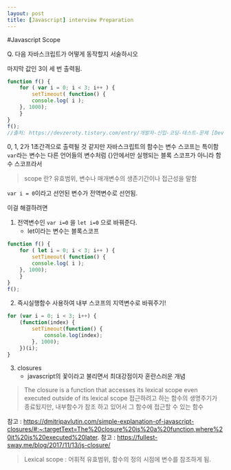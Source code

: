 ```yaml
---
layout: post
title: [Javascript] interview Preparation
---
```


#Javascript Scope





Q. 다음 자바스크립트가 어떻게 동작할지 서술하시오

마지막 값인 3이 세 번 출력됨.

```javascript
function f() {
    for ( var i = 0; i < 3; i++ ) {
        setTimeout( function() {
        console.log( i );
    }, 1000);
    }
}
f();
//출처: https://devzeroty.tistory.com/entry/개발자-신입-코딩-테스트-문제 [Dev Story..]
```

0, 1, 2가 1초간격으로 출력될 것 같지만 
자바스크립트의 함수는 변수 스코프는 특이함 
```var```라는 변수는 다른 언어들의 변수처럼 {}안에서만 실행되는 블록 스코프가 아니라 함수 스코프라서

> scope 란? 유효범위, 변수나 매개변수의 생존기간이나 접근성을 말함

```var i = 0```이라고 선언된 변수가 전역변수로 선언됨.


이걸 해결하려면

1. 전역변수인 ```var i=0``` 을 ```let i=0``` 으로 바꿔준다.
    - let이라는 변수는 블록스코프

```javascript
function f() {
    for ( let i = 0; i < 3; i++ ) {
        setTimeout( function() {
        console.log( i );
    }, 1000);
    }
}
f();
```

2. 즉시실행함수 사용하여 내부 스코프의 지역변수로 바꿔주기!

```javascript
for (var i = 0; i < 3; i++) {
    (function(index) {
        setTimeout(function() {
            console.log(index);
        }, 1000);
    })(i);
}
```

3. closures 
    - javascript의 꽃이라고 불리면서 최대강점이자 혼란스러운 개념

 >The closure is a function that accesses its lexical scope even executed outside of its lexical scope
 >접근하려고 하는 함수의 생명주기가 종료됬지만, 내부함수가 참조 하고 있어서 그 함수에 접근할 수 있는 함수

 참고 : https://dmitripavlutin.com/simple-explanation-of-javascript-closures/#:~:targetText=The%20closure%20is%20a%20function,where%20it%20is%20executed%20later.
 참고 : https://fullest-sway.me/blog/2017/11/13/js-closure/

 >Lexical scope : 어휘적 유효범위, 함수의 정의 시점에 변수를 참조하게 됨.
 > 